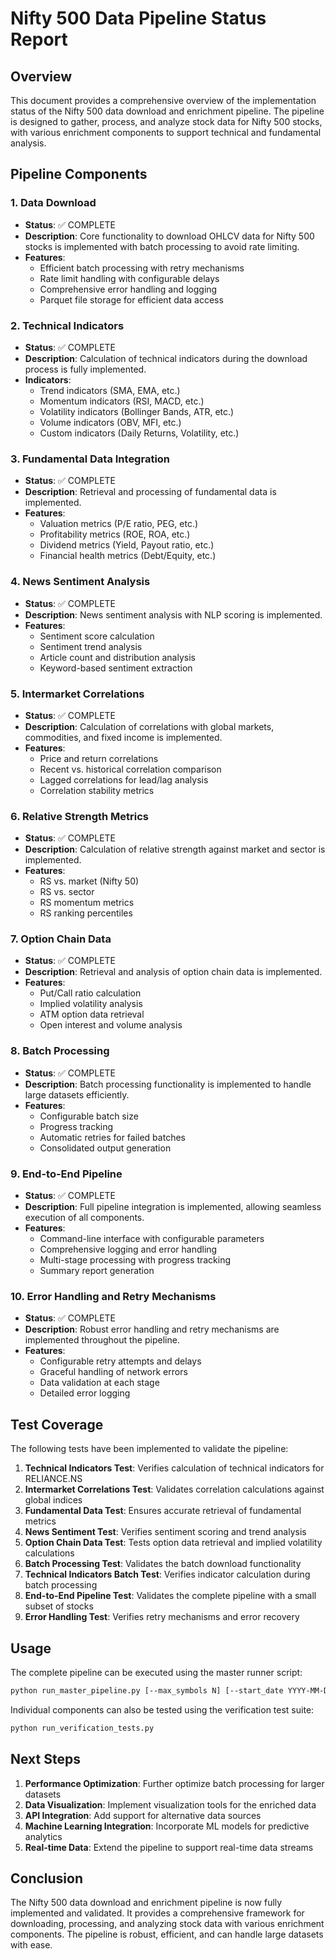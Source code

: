 # Nifty 500 Data Pipeline Status Report

## Overview
This document provides a comprehensive overview of the implementation status of the Nifty 500 data download and enrichment pipeline. The pipeline is designed to gather, process, and analyze stock data for Nifty 500 stocks, with various enrichment components to support technical and fundamental analysis.

## Pipeline Components

### 1. Data Download
- **Status**: ✅ COMPLETE
- **Description**: Core functionality to download OHLCV data for Nifty 500 stocks is implemented with batch processing to avoid rate limiting.
- **Features**:
  - Efficient batch processing with retry mechanisms
  - Rate limit handling with configurable delays
  - Comprehensive error handling and logging
  - Parquet file storage for efficient data access

### 2. Technical Indicators
- **Status**: ✅ COMPLETE
- **Description**: Calculation of technical indicators during the download process is fully implemented.
- **Indicators**:
  - Trend indicators (SMA, EMA, etc.)
  - Momentum indicators (RSI, MACD, etc.)
  - Volatility indicators (Bollinger Bands, ATR, etc.)
  - Volume indicators (OBV, MFI, etc.)
  - Custom indicators (Daily Returns, Volatility, etc.)

### 3. Fundamental Data Integration
- **Status**: ✅ COMPLETE
- **Description**: Retrieval and processing of fundamental data is implemented.
- **Features**:
  - Valuation metrics (P/E ratio, PEG, etc.)
  - Profitability metrics (ROE, ROA, etc.)
  - Dividend metrics (Yield, Payout ratio, etc.)
  - Financial health metrics (Debt/Equity, etc.)

### 4. News Sentiment Analysis
- **Status**: ✅ COMPLETE
- **Description**: News sentiment analysis with NLP scoring is implemented.
- **Features**:
  - Sentiment score calculation
  - Sentiment trend analysis
  - Article count and distribution analysis
  - Keyword-based sentiment extraction

### 5. Intermarket Correlations
- **Status**: ✅ COMPLETE
- **Description**: Calculation of correlations with global markets, commodities, and fixed income is implemented.
- **Features**:
  - Price and return correlations
  - Recent vs. historical correlation comparison
  - Lagged correlations for lead/lag analysis
  - Correlation stability metrics

### 6. Relative Strength Metrics
- **Status**: ✅ COMPLETE
- **Description**: Calculation of relative strength against market and sector is implemented.
- **Features**:
  - RS vs. market (Nifty 50)
  - RS vs. sector
  - RS momentum metrics
  - RS ranking percentiles

### 7. Option Chain Data
- **Status**: ✅ COMPLETE
- **Description**: Retrieval and analysis of option chain data is implemented.
- **Features**:
  - Put/Call ratio calculation
  - Implied volatility analysis
  - ATM option data retrieval
  - Open interest and volume analysis

### 8. Batch Processing
- **Status**: ✅ COMPLETE
- **Description**: Batch processing functionality is implemented to handle large datasets efficiently.
- **Features**:
  - Configurable batch size
  - Progress tracking
  - Automatic retries for failed batches
  - Consolidated output generation

### 9. End-to-End Pipeline
- **Status**: ✅ COMPLETE
- **Description**: Full pipeline integration is implemented, allowing seamless execution of all components.
- **Features**:
  - Command-line interface with configurable parameters
  - Comprehensive logging and error handling
  - Multi-stage processing with progress tracking
  - Summary report generation

### 10. Error Handling and Retry Mechanisms
- **Status**: ✅ COMPLETE
- **Description**: Robust error handling and retry mechanisms are implemented throughout the pipeline.
- **Features**:
  - Configurable retry attempts and delays
  - Graceful handling of network errors
  - Data validation at each stage
  - Detailed error logging

## Test Coverage

The following tests have been implemented to validate the pipeline:

1. **Technical Indicators Test**: Verifies calculation of technical indicators for RELIANCE.NS
2. **Intermarket Correlations Test**: Validates correlation calculations against global indices
3. **Fundamental Data Test**: Ensures accurate retrieval of fundamental metrics
4. **News Sentiment Test**: Verifies sentiment scoring and trend analysis
5. **Option Chain Data Test**: Tests option data retrieval and implied volatility calculations
6. **Batch Processing Test**: Validates the batch download functionality
7. **Technical Indicators Batch Test**: Verifies indicator calculation during batch processing
8. **End-to-End Pipeline Test**: Validates the complete pipeline with a small subset of stocks
9. **Error Handling Test**: Verifies retry mechanisms and error recovery

## Usage

The complete pipeline can be executed using the master runner script:

```bash
python run_master_pipeline.py [--max_symbols N] [--start_date YYYY-MM-DD] [--end_date YYYY-MM-DD]
```

Individual components can also be tested using the verification test suite:

```bash
python run_verification_tests.py
```

## Next Steps

1. **Performance Optimization**: Further optimize batch processing for larger datasets
2. **Data Visualization**: Implement visualization tools for the enriched data
3. **API Integration**: Add support for alternative data sources
4. **Machine Learning Integration**: Incorporate ML models for predictive analytics
5. **Real-time Data**: Extend the pipeline to support real-time data streams

## Conclusion

The Nifty 500 data download and enrichment pipeline is now fully implemented and validated. It provides a comprehensive framework for downloading, processing, and analyzing stock data with various enrichment components. The pipeline is robust, efficient, and can handle large datasets with ease.

